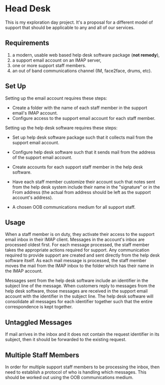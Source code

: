 Head Desk
=========

This is my exploration day project. It's a proposal for a different model of
support that should be applicable to any and all of our services.

Requirements
------------

1. a modern, usable web based help desk software package (**not remedy**),
2. a support email account on an IMAP server,
3. one or more support staff members.
4. an out of band communications channel (IM, face2face, drums, etc).

Set Up
------

Setting up the email account requires these steps:

* Create a folder with the name of each staff member in the support email's IMAP account.
* Configure access to the support email account for each staff member.

Setting up the help desk software requires these steps:

* Set up help desk software package such that it collects mail from the support email account.
* Configure help desk software such that it sends mail from the address of the support email account.
* Create accounts for each support staff member in the help desk software.
* Have each staff member customize their account such that notes sent from the
help desk system include their name in the "signature" or in the From address
(the actual from address should be left as the support account's address).

* A chosen OOB communications medium for all support staff.

Usage
-----

When a staff member is on duty, they activate their access to the support email
inbox in their IMAP client. Messages in the account's inbox are processed
oldest first. For each message processed, the staff member takes the
appropriate actions required for support. Any communication required to provide
support are created and sent directly from the help desk software itself. As
each mail message is processed, the staff member moves the mail from the IMAP
inbox to the folder which has their name in the IMAP account.

Messages sent from the help desk software include an identifier in the subject
line of the message. When customers reply to messages from the help desk
software, those messages are received in the support email account with the
identifier in the subject line. The help desk software will consolidate all
messages for each identifier together such that the entire correspondence is
kept together.

Untaggled Messages
------------------

If mail arrives in the inbox and it does not contain the request identifier in
its subject, then it should be forwarded to the existing request.

Multiple Staff Members
----------------------

In order for multiple support staff members to be processing the inbox, then
need to establish a protocol of who is handling which messages. This should be
worked out using the OOB communications medium.

